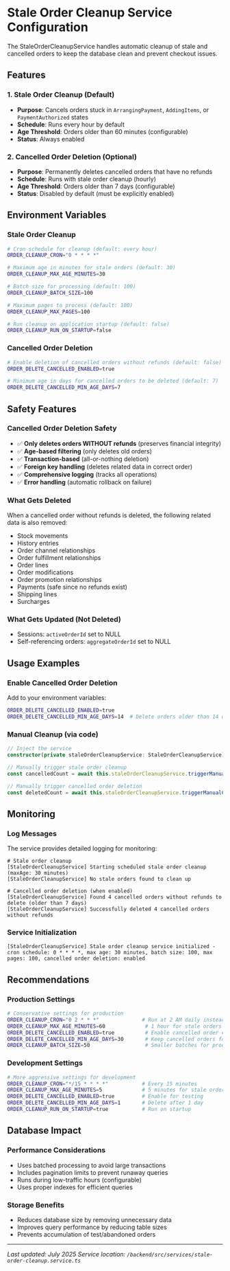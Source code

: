 # Stale Order Cleanup Service Configuration

The StaleOrderCleanupService handles automatic cleanup of stale and cancelled orders to keep the database clean and prevent checkout issues.

## Features

### 1. Stale Order Cleanup (Default)
- **Purpose**: Cancels orders stuck in `ArrangingPayment`, `AddingItems`, or `PaymentAuthorized` states
- **Schedule**: Runs every hour by default
- **Age Threshold**: Orders older than 60 minutes (configurable)
- **Status**: Always enabled

### 2. Cancelled Order Deletion (Optional)
- **Purpose**: Permanently deletes cancelled orders that have no refunds
- **Schedule**: Runs with stale order cleanup (hourly)
- **Age Threshold**: Orders older than 7 days (configurable)
- **Status**: Disabled by default (must be explicitly enabled)

## Environment Variables

### Stale Order Cleanup
```bash
# Cron schedule for cleanup (default: every hour)
ORDER_CLEANUP_CRON="0 * * * *"

# Maximum age in minutes for stale orders (default: 30)
ORDER_CLEANUP_MAX_AGE_MINUTES=30

# Batch size for processing (default: 100)
ORDER_CLEANUP_BATCH_SIZE=100

# Maximum pages to process (default: 100)
ORDER_CLEANUP_MAX_PAGES=100

# Run cleanup on application startup (default: false)
ORDER_CLEANUP_RUN_ON_STARTUP=false
```

### Cancelled Order Deletion
```bash
# Enable deletion of cancelled orders without refunds (default: false)
ORDER_DELETE_CANCELLED_ENABLED=true

# Minimum age in days for cancelled orders to be deleted (default: 7)
ORDER_DELETE_CANCELLED_MIN_AGE_DAYS=7
```

## Safety Features

### Cancelled Order Deletion Safety
- ✅ **Only deletes orders WITHOUT refunds** (preserves financial integrity)
- ✅ **Age-based filtering** (only deletes old orders)
- ✅ **Transaction-based** (all-or-nothing deletion)
- ✅ **Foreign key handling** (deletes related data in correct order)
- ✅ **Comprehensive logging** (tracks all operations)
- ✅ **Error handling** (automatic rollback on failure)

### What Gets Deleted
When a cancelled order without refunds is deleted, the following related data is also removed:
- Stock movements
- History entries
- Order channel relationships
- Order fulfillment relationships
- Order lines
- Order modifications
- Order promotion relationships
- Payments (safe since no refunds exist)
- Shipping lines
- Surcharges

### What Gets Updated (Not Deleted)
- Sessions: `activeOrderId` set to NULL
- Self-referencing orders: `aggregateOrderId` set to NULL

## Usage Examples

### Enable Cancelled Order Deletion
Add to your environment variables:
```bash
ORDER_DELETE_CANCELLED_ENABLED=true
ORDER_DELETE_CANCELLED_MIN_AGE_DAYS=14  # Delete orders older than 14 days
```

### Manual Cleanup (via code)
```typescript
// Inject the service
constructor(private staleOrderCleanupService: StaleOrderCleanupService) {}

// Manually trigger stale order cleanup
const cancelledCount = await this.staleOrderCleanupService.triggerManualCleanup(60); // 60 minutes

// Manually trigger cancelled order deletion
const deletedCount = await this.staleOrderCleanupService.triggerManualCancelledOrderDeletion(30); // 30 days
```

## Monitoring

### Log Messages
The service provides detailed logging for monitoring:

```
# Stale order cleanup
[StaleOrderCleanupService] Starting scheduled stale order cleanup (maxAge: 30 minutes)
[StaleOrderCleanupService] No stale orders found to clean up

# Cancelled order deletion (when enabled)
[StaleOrderCleanupService] Found 4 cancelled orders without refunds to delete (older than 7 days)
[StaleOrderCleanupService] Successfully deleted 4 cancelled orders without refunds
```

### Service Initialization
```
[StaleOrderCleanupService] Stale order cleanup service initialized - cron schedule: 0 * * * *, max age: 30 minutes, batch size: 100, max pages: 100, cancelled order deletion: enabled
```

## Recommendations

### Production Settings
```bash
# Conservative settings for production
ORDER_CLEANUP_CRON="0 2 * * *"              # Run at 2 AM daily instead of hourly
ORDER_CLEANUP_MAX_AGE_MINUTES=60             # 1 hour for stale orders
ORDER_DELETE_CANCELLED_ENABLED=true          # Enable cancelled order cleanup
ORDER_DELETE_CANCELLED_MIN_AGE_DAYS=30       # Keep cancelled orders for 30 days
ORDER_CLEANUP_BATCH_SIZE=50                  # Smaller batches for production
```

### Development Settings
```bash
# More aggressive settings for development
ORDER_CLEANUP_CRON="*/15 * * * *"           # Every 15 minutes
ORDER_CLEANUP_MAX_AGE_MINUTES=5             # 5 minutes for stale orders
ORDER_DELETE_CANCELLED_ENABLED=true         # Enable for testing
ORDER_DELETE_CANCELLED_MIN_AGE_DAYS=1       # Delete after 1 day
ORDER_CLEANUP_RUN_ON_STARTUP=true           # Run on startup
```

## Database Impact

### Performance Considerations
- Uses batched processing to avoid large transactions
- Includes pagination limits to prevent runaway queries
- Runs during low-traffic hours (configurable)
- Uses proper indexes for efficient queries

### Storage Benefits
- Reduces database size by removing unnecessary data
- Improves query performance by reducing table sizes
- Prevents accumulation of test/abandoned orders

---

*Last updated: July 2025*
*Service location: `/backend/src/services/stale-order-cleanup.service.ts`*
